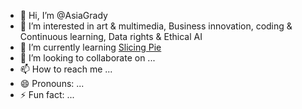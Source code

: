 - 👋 Hi, I’m @AsiaGrady
- 👀 I’m interested in art & multimedia, Business innovation, coding & Continuous learning, Data rights & Ethical
 AI 
- 🌱 I’m currently learning [Slicing Pie](https://slicingpie.com/learn-slicing-pie-model/)
- 💞️ I’m looking to collaborate on ...
- 📫 How to reach me ...
- 😄 Pronouns: ...
- ⚡ Fun fact: ...

<!---
AsiaGrady/AsiaGrady is a ✨ special ✨ repository because its `README.md` (this file) appears on your GitHub profile.
You can click the Preview link to take a look at your changes.
--->
